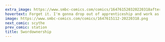 ```yaml
---
extra_image: https://www.smbc-comics.com/comics/164761520320220318after.png
hovertext: Forget it. I'm gonna drop out of apprenticeship and work as a dastardly highwayman.
image: https://www.smbc-comics.com/comics/1647615112-20220318.png
next_comic: scythe
prev_comic: station
title: Swordownership
---
```


